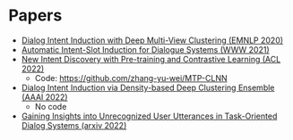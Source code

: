 # Papers

- [Dialog Intent Induction with Deep Multi-View Clustering (EMNLP 2020)](https://arxiv.org/pdf/1908.11487.pdf)
- [Automatic Intent-Slot Induction for Dialogue Systems (WWW 2021)](https://arxiv.org/pdf/2103.08886.pdf)
- [New Intent Discovery with Pre-training and Contrastive Learning (ACL 2022)](https://arxiv.org/pdf/2205.12914.pdf)
  - Code: https://github.com/zhang-yu-wei/MTP-CLNN
- [Dialog Intent Induction via Density-based Deep Clustering Ensemble (AAAI 2022)](https://arxiv.org/pdf/2201.06731.pdf)
  - No code
- [Gaining Insights into Unrecognized User Utterances in Task-Oriented Dialog Systems (arxiv 2022)](https://arxiv.org/pdf/2204.05158.pdf)
